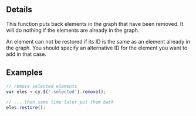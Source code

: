 ## Details

This function puts back elements in the graph that have been removed.  It will do nothing if the elements are already in the graph.

An element can not be restored if its ID is the same as an element already in the graph.  You should specify an alternative ID for the element you want to add in that case.

## Examples

```js
// remove selected elements
var eles = cy.$(':selected').remove();

// ... then some time later put them back
eles.restore();

```